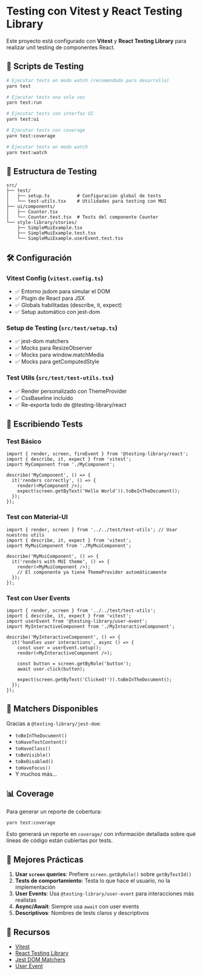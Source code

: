 # Testing con Vitest y React Testing Library

Este proyecto está configurado con **Vitest** y **React Testing Library** para realizar unit testing de componentes React.

## 🚀 Scripts de Testing

```bash
# Ejecutar tests en modo watch (recomendado para desarrollo)
yarn test

# Ejecutar tests una sola vez
yarn test:run

# Ejecutar tests con interfaz UI
yarn test:ui

# Ejecutar tests con coverage
yarn test:coverage

# Ejecutar tests en modo watch
yarn test:watch
```

## 📁 Estructura de Testing

```
src/
├── test/
│   ├── setup.ts          # Configuración global de tests
│   └── test-utils.tsx    # Utilidades para testing con MUI
├── ui/components/
│   ├── Counter.tsx
│   └── Counter.test.tsx  # Tests del componente Counter
└── style-library/stories/
    ├── SimpleMuiExample.tsx
    ├── SimpleMuiExample.test.tsx
    └── SimpleMuiExample.userEvent.test.tsx
```

## 🛠️ Configuración

### Vitest Config (`vitest.config.ts`)
- ✅ Entorno jsdom para simular el DOM
- ✅ Plugin de React para JSX
- ✅ Globals habilitadas (describe, it, expect)
- ✅ Setup automático con jest-dom

### Setup de Testing (`src/test/setup.ts`)
- ✅ jest-dom matchers
- ✅ Mocks para ResizeObserver
- ✅ Mocks para window.matchMedia
- ✅ Mocks para getComputedStyle

### Test Utils (`src/test/test-utils.tsx`)
- ✅ Render personalizado con ThemeProvider
- ✅ CssBaseline incluido
- ✅ Re-exporta todo de @testing-library/react

## 📝 Escribiendo Tests

### Test Básico
```tsx
import { render, screen, fireEvent } from '@testing-library/react';
import { describe, it, expect } from 'vitest';
import MyComponent from './MyComponent';

describe('MyComponent', () => {
  it('renders correctly', () => {
    render(<MyComponent />);
    expect(screen.getByText('Hello World')).toBeInTheDocument();
  });
});
```

### Test con Material-UI
```tsx
import { render, screen } from '../../test/test-utils'; // Usar nuestros utils
import { describe, it, expect } from 'vitest';
import MyMuiComponent from './MyMuiComponent';

describe('MyMuiComponent', () => {
  it('renders with MUI theme', () => {
    render(<MyMuiComponent />);
    // El componente ya tiene ThemeProvider automáticamente
  });
});
```

### Test con User Events
```tsx
import { render, screen } from '../../test/test-utils';
import { describe, it, expect } from 'vitest';
import userEvent from '@testing-library/user-event';
import MyInteractiveComponent from './MyInteractiveComponent';

describe('MyInteractiveComponent', () => {
  it('handles user interactions', async () => {
    const user = userEvent.setup();
    render(<MyInteractiveComponent />);
    
    const button = screen.getByRole('button');
    await user.click(button);
    
    expect(screen.getByText('Clicked!')).toBeInTheDocument();
  });
});
```

## 🧪 Matchers Disponibles

Gracias a `@testing-library/jest-dom`:

- `toBeInTheDocument()`
- `toHaveTextContent()`
- `toHaveClass()`
- `toBeVisible()`
- `toBeDisabled()`
- `toHaveFocus()`
- Y muchos más...

## 📊 Coverage

Para generar un reporte de cobertura:

```bash
yarn test:coverage
```

Esto generará un reporte en `coverage/` con información detallada sobre qué líneas de código están cubiertas por tests.

## 🎯 Mejores Prácticas

1. **Usar `screen` queries**: Prefiere `screen.getByRole()` sobre `getByTestId()`
2. **Tests de comportamiento**: Testa lo que hace el usuario, no la implementación
3. **User Events**: Usa `@testing-library/user-event` para interacciones más realistas
4. **Async/Await**: Siempre usa `await` con user events
5. **Descriptivos**: Nombres de tests claros y descriptivos

## 🔗 Recursos

- [Vitest](https://vitest.dev/)
- [React Testing Library](https://testing-library.com/docs/react-testing-library/intro/)
- [Jest DOM Matchers](https://github.com/testing-library/jest-dom)
- [User Event](https://testing-library.com/docs/user-event/intro)